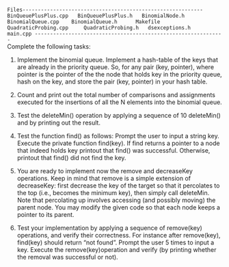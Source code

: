 ``
Files-----------------------------------------------------------
  BinQueuePlusPlus.cpp 	
	BinQueuePlusPlus.h 	
	BinomialNode.h 	
	BinomialQueue.cpp 	
	BinomialQueue.h 	
	Makefile 
	QuadraticProbing.cpp 	
	QuadraticProbing.h 	
	dsexceptions.h 	
	main.cpp
	--------------------------------------------------------------
``	
Complete the following tasks:

1. Implement the binomial queue. Implement a hash-table of the keys that are already
in the priority queue. So, for any pair (key, pointer), where pointer is the pointer
of the the node that holds key in the priority queue, hash on the key, and store the
pair (key, pointer) in your hash table.

2. Count and print out the total number of comparisons and assignments executed for
the insertions of all the N elements into the binomial queue.

3. Test the deleteMin() operation by applying a sequence of 10 deleteMin() and by
printing out the result.

4. Test the function find() as follows: Prompt the user to input a string key. Execute
the private function find(key). If find returns a pointer to a node that indeed holds
key printout that find() was successful. Otherwise, printout that find() did not find
the key.

5. You are ready to implement now the remove and decreaseKey operations. Keep in
mind that remove is a simple extension of decreaseKey: first decrease the key of the
target so that it percolates to the top (i.e., becomes the minimum key), then simply
call deleteMin. Note that percolating up involves accessing (and possibly moving) the
parent node. You may modify the given code so that each node keeps a pointer to its
parent.

6. Test your implementation by applying a sequence of remove(key) operations, and
verify their correctness. For instance after remove(key), find(key) should return “not
found”. Prompt the user 5 times to input a key. Execute the remove(key)operation
and verify (by printing whether the removal was successful or not).








